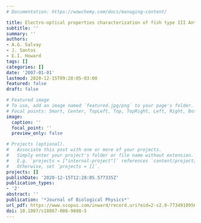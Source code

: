 ```yaml
---
# Documentation: https://wowchemy.com/docs/managing-content/

title: Electro-optical properties characterization of fish type III Antifreeze protein
subtitle: ''
summary: ''
authors:
- A.G. Salvay
- J. Santos
- E.I. Howard
tags: []
categories: []
date: '2007-01-01'
lastmod: 2020-12-15T09:28:05-03:00
featured: false
draft: false

# Featured image
# To use, add an image named `featured.jpg/png` to your page's folder.
# Focal points: Smart, Center, TopLeft, Top, TopRight, Left, Right, BottomLeft, Bottom, BottomRight.
image:
  caption: ''
  focal_point: ''
  preview_only: false

# Projects (optional).
#   Associate this post with one or more of your projects.
#   Simply enter your project's folder or file name without extension.
#   E.g. `projects = ["internal-project"]` references `content/project/deep-learning/index.md`.
#   Otherwise, set `projects = []`.
projects: []
publishDate: '2020-12-15T12:28:05.577335Z'
publication_types:
- '2'
abstract: ''
publication: '*Journal of Biological Physics*'
url_pdf: https://www.scopus.com/inward/record.uri?eid=2-s2.0-77349109562&doi=10.1007%2fs10867-008-9080-5&partnerID=40&md5=8a891abae143b88fcc6ffe06a2e454d2
doi: 10.1007/s10867-008-9080-5
---
```

